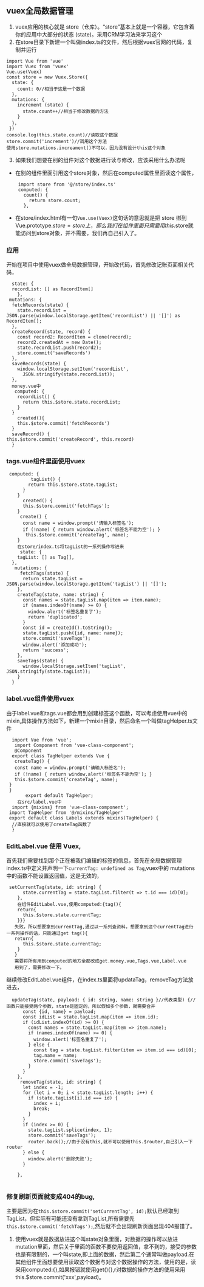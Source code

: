 ## vuex全局数据管理
1. vuex应用的核心就是 store（仓库）。“store”基本上就是一个容器，它包含着你的应用中大部分的状态 (state)。采用CRM学习法来学习这个
2. 在store目录下新建一个叫做index.ts的文件，然后根据vuex官网的代码，复制并运行
```
import Vue from 'vue'
import Vuex from 'vuex'
Vue.use(Vuex)
const store = new Vuex.Store({
  state: {
    count: 0//相当于这是一个数据
  },
  mutations: {
    increment (state) {
      state.count++//相当于修改数据的方法
    }
  }，
 })
console.log(this.state.count)//读取这个数据
store.commit('increment')//调用这个方法
使用store.mutations.increament()不可以，因为没有设计this这个对象
```
3. 如果我们想要在别的组件对这个数据进行读与修改，应该采用什么办法呢
- 在别的组件里面引用这个store对象，然后在computed属性里面读这个属性，
   ```
    import store from '@/store/index.ts'
    computed: {
      count() {
        return store.count;
      },
   ```
- 在store/index.html有一句`Vue.use(Vuex)`这句话的意思就是把 store 绑到 Vue.prototype.$store = store上，那么我们在组件里面只需要用this.$store就能访问到store对象，并不需要，我们再自己引入了。
  
### 应用
 开始在项目中使用vuex做全局数据管理，开始改代码，首先修改记账页面相关代码，
  ```
    state: {
    recordList: [] as RecordItem[]
      },
   mutations: {
    fetchRecords(state) {
      state.recordList = JSON.parse(window.localStorage.getItem('recordList') || '[]') as RecordItem[];
    },
    createRecord(state, record) {
      const record2: RecordItem = clone(record);
      record2.createdAt = new Date();
      state.recordList.push(record2);
      store.commit('saveRecords')
    },
    saveRecords(state) {
      window.localStorage.setItem('recordList',
        JSON.stringify(state.recordList));
    },
    money.vue中
     computed: {
      recordList() {
        return this.$store.state.recordList;
      }
    }
      created(){
      this.$store.commit('fetchRecords')
    }
    saveRecord() {
  this.$store.commit('createRecord', this.record)
    }
   ```
### tags.vue组件里面使用vuex
```
 computed: {
         tagList() {
        return this.$store.state.tagList;
      }
    }
      created() {
      this.$store.commit('fetchTags');
    }
     create() {
      const name = window.prompt('请输入标签名');
      if (!name) { return window.alert('标签名不能为空'); }
       this.$store.commit('createTag', name);
    }
    在store/index.ts将tagList的一系列操作写进来
     state: {
    tagList: [] as Tag[],
  },
   mutations: {
     fetchTags(state) {
      return state.tagList = JSON.parse(window.localStorage.getItem('tagList') || '[]');
    },
    createTag(state, name: string) {
      const names = state.tagList.map(item => item.name);
      if (names.indexOf(name) >= 0) {
        window.alert('标签名重复了');
        return 'duplicated';
      }
      const id = createId().toString();
      state.tagList.push({id, name: name});
      store.commit('saveTags');
      window.alert('添加成功');
      return 'success';
    },
    saveTags(state) {
      window.localStorage.setItem('tagList', JSON.stringify(state.tagList));
    }
  }
 ```
 ### label.vue组件使用vuex
  由于label.vue和tags.vue都会用到创建标签这个函数，可以考虑使用vue中的mixin,具体操作方法如下，新建一个mixin目录，然后命名一个叫做tagHelper.ts文件
 ```
   import Vue from 'vue';
    import Component from 'vue-class-component';
    @Component
   export class TagHelper extends Vue {
    createTag() {
    const name = window.prompt('请输入标签名');
    if (!name) { return window.alert('标签名不能为空'); }
    this.$store.commit('createTag', name);
  }
  }
        export default TagHelper;
     在src/label.vue中
   import {mixins} from 'vue-class-component';
  import TagHelper from '@/mixins/TagHelper'
  export default class Labels extends mixins(TagHelper) {
   //直接就可以使用了createTag函数了
   }
 ```
### EditLabel.vue 使用 Vuex,
首先我们需要找到那个正在被我们编辑的标签的信息，首先在全局数据管理index.ts中定义并声明一下`currentTag: undefined as Tag`,vuex中的 mutations中的函数不能设置返回值，这是无效的，
```
 setCurrentTag(state, id: string) {
      state.currentTag = state.tagList.filter(t => t.id === id)[0];
    },
    在组件EditLabel.vue,使用computed:{tag(){
    return{
      this.$store.state.currentTag;
    }}}
   失败，所以想要拿到currentTag,通过以一系列查资料，想要拿到这个currentTag进行一系列操作的话，只能通过get tag(){
   return{
      this.$store.state.currentTag;
    }
   }
   需要将所有用到computed的地方全都改成get.money.vue,Tags.vue,Label.vue
   用到了，需要修改一下。
```
 继续修改EditLabel.vue组件，在index.ts里面将updataTag，removeTag方法放进去，
```
  updateTag(state, payload: { id: string, name: string }//代表类型) {//函数只能接受两个参数，state是固定的，所以假如多个参数，就需要合并
      const {id, name} = payload;
      const idList = state.tagList.map(item => item.id);
      if (idList.indexOf(id) >= 0) {
        const names = state.tagList.map(item => item.name);
        if (names.indexOf(name) >= 0) {
          window.alert('标签名重复了');
        } else {
          const tag = state.tagList.filter(item => item.id === id)[0];
          tag.name = name;
          store.commit('saveTags');
        }
      }
    },
     removeTag(state, id: string) {
      let index = -1;
      for (let i = 0; i < state.tagList.length; i++) {
        if (state.tagList[i].id === id) {
          index = i;
          break;
        }
      }
      if (index >= 0) {
        state.tagList.splice(index, 1);
        store.commit('saveTags');
        router.back();//由于没有this,就不可以使用this.$router,自己引入一下router
      } else {
        window.alert('删除失败');
      }

    },
   
```
 ### 修复刷新页面就变成404的bug,
  主要是因为在`this.$store.commit('setCurrentTag', id);`默认已经取到TagList，但实际有可能还没有拿到TagList,所有需要先`this.$store.commit('fetchTags');`,然后就不会出现刷新页面出现404报错了。
  1. 使用vuex就是数据放进这个叫state对象里面，对数据的操作可以放进mutation里面，然后关于里面的函数不要使用返回值，拿不到的，接受的参数也是有限制的，一个叫state,即上面的数据，然后第二个通常叫做payload.在其他组件里面想要使用读取这个数据与对这个数据操作的方法，使用的是，读采用computed:{},如果报错就使用get(){},r对数据的操作方法的使用采用this.$store.commit('xxx',payload)。
      
 
